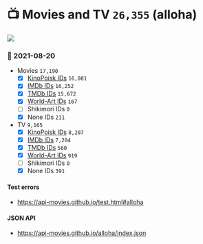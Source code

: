 # :tv: Movies and TV `26,355` (alloha)

<a href="https://API-Movies.github.io"><img src="https://API-Movies.github.io/banner.png?cache"></a>

### :date: 2021-08-20
- Movies `17,190`
  - [x] <a href="https://API-Movies.github.io/alloha/movie_kinopoisk_ids.json">KinoPoisk IDs</a> `16,081`
  - [x] <a href="https://API-Movies.github.io/alloha/movie_imdb_ids.json">IMDb IDs</a> `16,252`
  - [x] <a href="https://API-Movies.github.io/alloha/movie_tmdb_ids.json">TMDb IDs</a> `15,672`
  - [x] <a href="https://API-Movies.github.io/alloha/movie_world_art_ids.json">World-Art IDs</a> `167`
  - [ ] Shikimori IDs `0`
  - [x] None IDs `211`
- TV `9,165`
  - [x] <a href="https://API-Movies.github.io/alloha/tv_kinopoisk_ids.json">KinoPoisk IDs</a> `8,207`
  - [x] <a href="https://API-Movies.github.io/alloha/tv_imdb_ids.json">IMDb IDs</a> `7,204`
  - [x] <a href="https://API-Movies.github.io/alloha/tv_tmdb_ids.json">TMDb IDs</a> `560`
  - [x] <a href="https://API-Movies.github.io/alloha/tv_world_art_ids.json">World-Art IDs</a> `919`
  - [ ] Shikimori IDs `0`
  - [x] None IDs `391`
#### Test errors
- <a href='https://api-movies.github.io/test.html#alloha'>https://api-movies.github.io/test.html#alloha</a>
#### JSON API
- <a href='https://api-movies.github.io/alloha/index.json'>https://api-movies.github.io/alloha/index.json</a>
